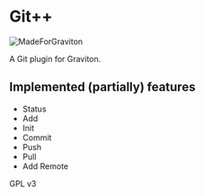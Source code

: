 # Git++

![MadeForGraviton](https://raw.githubusercontent.com/Graviton-Code-Editor/website/master/src/badges/made_for_graviton.svg?sanitize=true)

A Git plugin for Graviton.

## Implemented (partially) features
- Status
- Add
- Init
- Commit
- Push
- Pull
- Add Remote

GPL v3